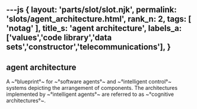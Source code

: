 ---js
{
  layout: 'parts/slot/slot.njk',
  permalink: 'slots/agent_architecture.html',
  rank_n: 2,
  tags: [ 'notag' ],
  title_s: 'agent architecture',
  labels_a: ['values','code library','data sets','constructor','telecommunications'],
}
---
## agent architecture

A ~°blueprint°~ for ~°software agents°~ and ~°intelligent control°~ systems depicting the arrangement of components. The architectures implemented by ~°intelligent agents°~ are referred to as ~°cognitive architectures°~.
